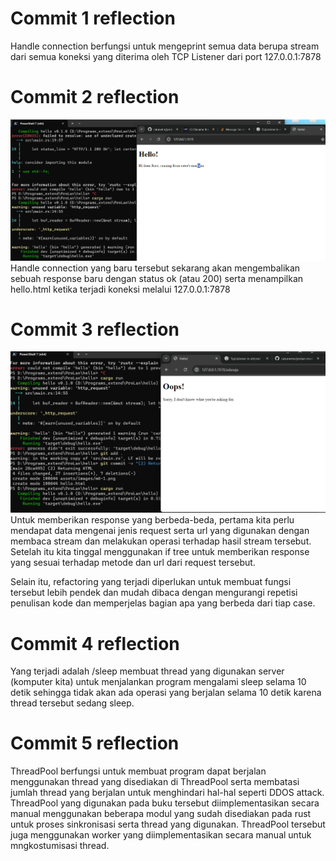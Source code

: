 # Commit 1 reflection
Handle connection berfungsi untuk mengeprint semua data berupa stream dari semua koneksi yang diterima oleh TCP Listener dari port 127.0.0.1:7878

# Commit 2 reflection
![Commit 2 screenshot](/assets/images/m6-1.png)
Handle connection yang baru tersebut sekarang akan mengembalikan sebuah response baru dengan status ok (atau 200) serta menampilkan hello.html ketika terjadi koneksi melalui 127.0.0.1:7878

# Commit 3 reflection
![Commit 3 screenshot](/assets/images/md6-2.png)
Untuk memberikan response yang berbeda-beda, pertama kita perlu mendapat data mengenai jenis request serta url yang digunakan dengan membaca stream dan melakukan operasi terhadap hasil stream tersebut. Setelah itu kita tinggal menggunakan if tree untuk memberikan response yang sesuai terhadap metode dan url dari request tersebut.

Selain itu, refactoring yang terjadi diperlukan untuk membuat fungsi tersebut lebih pendek dan mudah dibaca dengan mengurangi repetisi penulisan kode dan memperjelas bagian apa yang berbeda dari tiap case.

# Commit 4 reflection
Yang terjadi adalah /sleep membuat thread yang digunakan server (komputer kita) untuk menjalankan program mengalami sleep selama 10 detik sehingga tidak akan ada operasi yang berjalan selama 10 detik karena thread tersebut sedang sleep.

# Commit 5 reflection
ThreadPool berfungsi untuk membuat program dapat berjalan menggunakan thread yang disediakan di ThreadPool serta membatasi jumlah thread yang berjalan untuk menghindari hal-hal seperti DDOS attack.
ThreadPool yang digunakan pada buku tersebut diimplementasikan secara manual menggunakan beberapa modul yang sudah disediakan pada rust untuk proses sinkronisasi serta thread yang digunakan.
ThreadPool tersebut juga menggunakan worker yang diimplementasikan secara manual untuk mngkostumisasi thread.